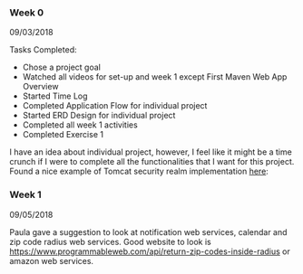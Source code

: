 ### Week 0
09/03/2018

Tasks Completed:
* Chose a project goal
* Watched all videos for set-up and week 1 except First Maven Web App Overview
* Started Time Log
* Completed Application Flow for individual project
* Started ERD Design for individual project
* Completed all week 1 activities
* Completed Exercise 1

I have an idea about individual project, however, I feel like it might be a time crunch if I were to complete all the functionalities that I want for this project. Found a nice example of Tomcat security realm implementation [here](https://www.avajava.com/tutorials/lessons/how-do-i-use-a-jdbc-realm-with-tomcat-and-mysql.html?page=3): 

### Week 1
09/05/2018

Paula gave a suggestion to look at notification web services, calendar and zip code radius web services. Good website to look is https://www.programmableweb.com/api/return-zip-codes-inside-radius or amazon web services.
